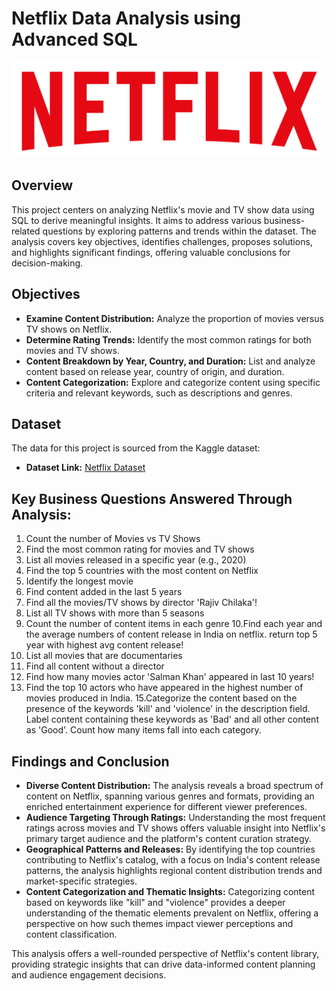 # Netflix Data Analysis using Advanced SQL

![](https://github.com/sanasabir/Netflix_Data_Analysis/blob/main/logo.png)

## Overview
This project centers on analyzing Netflix's movie and TV show data using SQL to derive meaningful insights. It aims to address various business-related questions by exploring patterns and trends within the dataset. The analysis covers key objectives, identifies challenges, proposes solutions, and highlights significant findings, offering valuable conclusions for decision-making.

## Objectives

- **Examine Content Distribution:** Analyze the proportion of movies versus TV shows on Netflix.
- **Determine Rating Trends:** Identify the most common ratings for both movies and TV shows.
- **Content Breakdown by Year, Country, and Duration:** List and analyze content based on release year, country of origin, and duration.
- **Content Categorization:** Explore and categorize content using specific criteria and relevant keywords, such as descriptions and genres.

## Dataset

The data for this project is sourced from the Kaggle dataset:

- **Dataset Link:** [Netflix Dataset](https://www.kaggle.com/datasets/shivamb/netflix-shows?resource=download)

## Key Business Questions Answered Through Analysis:
1. Count the number of Movies vs TV Shows
2. Find the most common rating for movies and TV shows
3. List all movies released in a specific year (e.g., 2020)
4. Find the top 5 countries with the most content on Netflix
5. Identify the longest movie
6. Find content added in the last 5 years
7. Find all the movies/TV shows by director 'Rajiv Chilaka'!
8. List all TV shows with more than 5 seasons
9. Count the number of content items in each genre
10.Find each year and the average numbers of content release in India on netflix. 
return top 5 year with highest avg content release!
11. List all movies that are documentaries
12. Find all content without a director
13. Find how many movies actor 'Salman Khan' appeared in last 10 years!
14. Find the top 10 actors who have appeared in the highest number of movies produced in India.
15.Categorize the content based on the presence of the keywords 'kill' and 'violence' in the description field. Label content containing these keywords as 'Bad' and all other content as 'Good'. Count how many items fall into each category.

## Findings and Conclusion

- **Diverse Content Distribution:** The analysis reveals a broad spectrum of content on Netflix, spanning various genres and formats, providing an enriched entertainment experience for different viewer preferences.
- **Audience Targeting Through Ratings:** Understanding the most frequent ratings across movies and TV shows offers valuable insight into Netflix's primary target audience and the platform's content curation strategy.
- **Geographical Patterns and Releases:** By identifying the top countries contributing to Netflix's catalog, with a focus on India's content release patterns, the analysis highlights regional content distribution trends and market-specific strategies.
- **Content Categorization and Thematic Insights:** Categorizing content based on keywords like "kill" and "violence" provides a deeper understanding of the thematic elements prevalent on Netflix, offering a perspective on how such themes impact viewer perceptions and content classification.

This analysis offers a well-rounded perspective of Netflix's content library, providing strategic insights that can drive data-informed content planning and audience engagement decisions.


